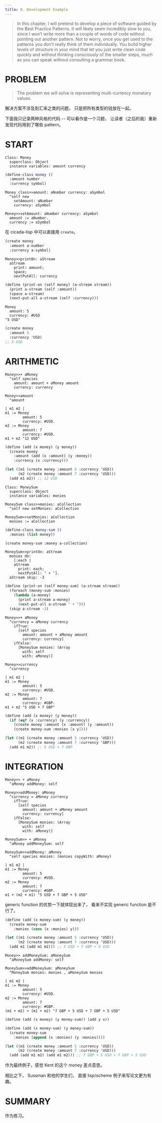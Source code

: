 ```yaml
---
title: 8. Development Example
---
```


> In this chapter, I will pretend to develop a piece of software
> guided by the Best Practice Patterns. It will likely seem incredibly
> slow to you, since I won’t write more than a couple of words of
> code without pointing out another pattern. Not to worry, once you
> get used to the patterns you don’t really think of them
> individually. You build higher levels of structure in your mind that
> let you just write clean code quickly and without thinking
> consciously of the smaller steps, much as you can speak without
> consulting a grammar book.

# PROBLEM

> The problem we will solve is representing
> multi-currency monetary values.

解决方案不涉及到汇率之类的问题，
只是把所有类型的钱放在一起。

下面我只记录两种风格的代码 -- 可以看作是一个习题，
让读者（之后的我）重新发现代码用到了哪些 pattern。

# START

```smalltalk
Class: Money
  superclass: Object
  instance variables: amount currency
```

```scheme
(define-class money ()
  :amount number
  :currency symbol)
```

```smalltalk
Money class>>amount: aNumber currency: aSymbol
  ^self new
    setAmount: aNumber
    currency: aSymbol

Money>>setAmount: aNumber currency: aSymbol
  amount := aNumber.
  currency := aSymbol
```

在 cicada-lisp 中可以直接用 `create`。

```scheme
(create money
  :amount a-number
  :currency a-symbol)
```

```smalltalk
Money>>printOn: aStream
  aStream
    print: amount;
    space;
    nextPutAll: currency
```

```scheme
(define (print-on (self money) (a-stream stream))
  (print a-stream (self :amount))
  (space a-stream)
  (next-put-all a-stream (self :currency)))
```

```smalltalk
Money
  amount: 5
  currency: #USD
"5 USD"
```

```scheme
(create money
  :amount 5
  :currency 'USD)
;; 5 USD
```

# ARITHMETIC

```smalltalk
Money>>+ aMoney
  ^self species
    amount: amount + aMoney amount
    currency: currency

Money>>amount
  ^amount

| m1 m2 |
m1 := Money
        amount: 5
        currency: #USD.
m2 := Money
        amount: 7
        currency: #USD.
m1 + m2 "12 USD"
```

```scheme
(define (add (x money) (y money))
  (create money
    :amount (add (x :amount) (y :money))
    :currency (x :currency)))

(let ((m1 (create money :amount 5 :currency 'USD))
      (m2 (create money :amount 7 :currency 'USD)))
  (add m1 m2)) ;; 12 USD
```

```smalltalk
Class: MoneySum
  superclass: Object
  instance variables: monies

MoneySum class>>monies: aCollection
  ^self new setMonies: aCollection

MoneySum>>setMonies: aCollection
  monies := aCollection
```

```scheme
(define-class money-sum ()
  :monies (list money))

(create money-sum :money a-collection)
```

```smalltalk
MoneySum>>printOn: aStream
  monies do:
    [:each |
    aStream
      print: each;
      nextPutAll: ‘ + ‘].
  aStream skip: -3
```

```scheme
(define (print-on (self money-sum) (a-stream stream))
  (foreach (money-sum :monies)
    (lambda (a-money)
      (print a-stream a-money)
      (next-put-all a-stream " + ")))
  (skip a-stream -3)
```

```smalltalk
Money>>+ aMoney
  ^currency = aMoney currency
    ifTrue:
      [self species
        amount: amount + aMoney amount
        currency: currency]
    ifFalse:
      [MoneySum monies: (Array
        with: self
        with: aMoney)]

Money>>currency
  ^currency

| m1 m2 |
m1 := Money
        amount: 5
        currency: #USD.
m2 := Money
        amount: 7
        currency: #GBP.
m1 + m2 "5 USD + 7 GBP"
```

```scheme
(define (add (x money) (y money))
  (if (eq? (x :currency) (y :currency))
    (create money :amount (x :amount) (y :amount))
    (create money-sum :monies [x y])))

(let ((m1 (create money :amount 5 :currency 'USD))
      (m2 (create money :amount 7 :currency 'GBP)))
  (add m1 m2)) ;; 5 USD + 7 GBP
```

# INTEGRATION

```smalltalk
Money>> + aMoney
  ^aMoney addMoney: self

Money>>addMoney: aMoney
  ^currency = aMoney currency
    ifTrue:
      [self species
        amount: amount + aMoney amount
        currency: currency]
    ifFalse:
      [MoneySum monies: (Array
        with: self
        with: aMoney)]

MoneySum>> + aMoney
  ^aMoney addMoneySum: self

MoneySum>>addMoney: aMoney
  ^self species monies: (monies copyWith: aMoney)

| m1 m2 |
m1 := Money
        amount: 5
        currency: #USD.
m2 := Money
        amount: 7
        currency: #GBP.
m1 + (m2 + m1) "5 USD + 7 GBP + 5 USD"
```

generic function 的优势一下就体现出来了，
看来不实现 generic function 是不行了。

```scheme
(define (add (x money-sum) (y money))
  (create money-sum
    :monies (cons (x :monies) y)))

(let ((m1 (create money :amount 5 :currency 'USD))
      (m2 (create money :amount 7 :currency 'USD)))
  (add m1 (add m1 m2))) ;; 5 USD + 7 GBP + 5 USD
```

```smalltalk
Money>> addMoneySum: aMoneySum
  ^aMoneySum addMoney: self

MoneySum>>addMoneySum: aMoneySum
  ^MoneySum monies: monies , aMoneySum monies

| m1 m2 |
m1 := Money
        amount: 5
        currency: #USD.
m2 := Money
        amount: 7
        currency: #GBP.
(m1 + m2) + (m1 + m2) "7 GBP + 5 USD + 7 GBP + 5 USD"
```

```scheme
(define (add (x money) (y money-sum)) (add y x))

(define (add (x money-sum) (y money-sum))
  (create money-sum
    :monies (append (x :monies) (y :monies))))

(let ((m1 (create money :amount 5 :currency 'USD))
      (m2 (create money :amount 7 :currency 'USD)))
  (add (add m1 m2) (add m1 m2))) ;; 7 GBP + 5 USD + 7 GBP + 5 USD
```

作为最终例子，感觉 Kent 的这个 money 差点意思。

相比之下，
Sussman 和他的学生们，
直接 lisp/scheme 例子来写论文更为有趣。

# SUMMARY

作为练习。
